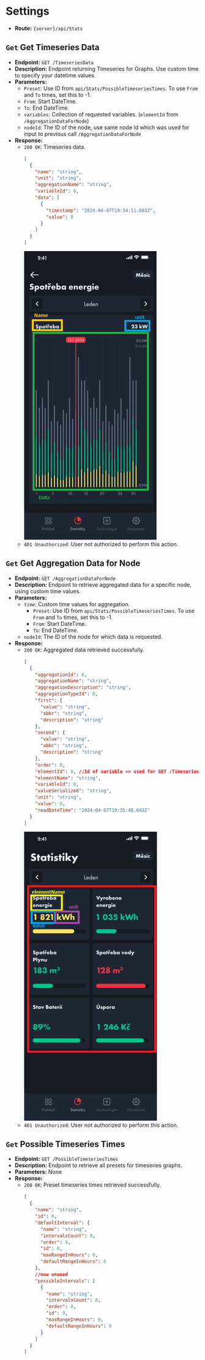 # Settings

- **Route:** `{server}/api/Stats`

## `Get` Get Timeseries Data

- **Endpoint:** `GET /TimeseriesData`
- **Description:** Endpoint returning Timeseries for Graphs. Use custom time to specify your datetime values.
- **Parameters:**
  - `Preset`: Use ID from `api/Stats/PossibleTimeseriesTimes`. To use `From` and `To` times, set this to -1.
  - `From`: Start DateTime.
  - `To`: End DateTime.
  - `variables`: Collection of requested variables. (`elementId` from `/AggregationDataForNode`)
  - `nodeId`: The ID of the node, use same node Id which was used for input to previous call `/AggregationDataForNode`
- **Response:**
  - `200 OK`: Timeseries data.
    ```json
    [
      {
        "name": "string",
        "unit": "string",
        "aggregationName": "string",
        "variableId": 0,
        "data": [
          {
            "timestamp": "2024-04-07T19:34:11.083Z",
            "value": 0
          }
        ]
      }
    ]
    ```
    ![StatsDetail](../Images/StatsDetail.png)
  - `401 Unauthorized`: User not authorized to perform this action.

## `Get` Get Aggregation Data for Node

- **Endpoint:** `GET /AggregationDataForNode`
- **Description:** Endpoint to retrieve aggregated data for a specific node, using custom time values.
- **Parameters:**
  - `time`: Custom time values for aggregation.
    - `Preset`: Use ID from `api/Stats/PossibleTimeseriesTimes`. To use `From` and `To` times, set this to -1.
    - `From`: Start DateTime.
    - `To`: End DateTime.
  - `nodeId`: The ID of the node for which data is requested.
- **Response:**
  - `200 OK`: Aggregated data retrieved successfully.
    ```json
    [
      {
        "aggregationId": 0,
        "aggregationName": "string",
        "aggregationDescription": "string",
        "aggregationTypeId": 0,
        "first": {
          "value": "string",
          "abbr": "string",
          "description": "string"
        },
        "second": {
          "value": "string",
          "abbr": "string",
          "description": "string"
        },
        "order": 0,
        "elementId": 0, //Id of variable => used for GET /TimeseriesData
        "elementName": "string",
        "variableId": 0,
        "valueSerialized": "string",
        "unit": "string",
        "value": 0,
        "readDateTime": "2024-04-07T19:35:48.642Z"
      }
    ]
    ```
    ![Stats](../Images/Stats.png)
  - `401 Unauthorized`: User not authorized to perform this action.

## `Get` Possible Timeseries Times

- **Endpoint:** `GET /PossibleTimeseriesTimes`
- **Description:** Endpoint to retrieve all presets for timeseries graphs.
- **Parameters:** None
- **Response:**
  - `200 OK`: Preset timeseries times retrieved successfully.
    ```json
    [
      {
        "name": "string",
        "id": 0,
        "defaultInterval": {
          "name": "string",
          "intervalsCount": 0,
          "order": 0,
          "id": 0,
          "maxRangeInHours": 0,
          "defaultRangeInHours": 0
        },
        //now unused
        "possibleIntervals": [
          {
            "name": "string",
            "intervalsCount": 0,
            "order": 0,
            "id": 0,
            "maxRangeInHours": 0,
            "defaultRangeInHours": 0
          }
        ]
      }
    ]
    ```
